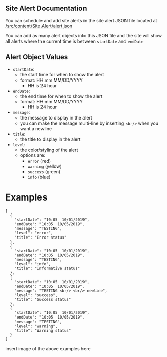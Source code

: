 ## Site Alert Documentation

You can schedule and add site alerts in the site alert JSON file located at [/src/content/Site Alert/alert.json](../src/content/Site%20Alert/alert.json)

You can add as many alert objects into this JSON file and the site will show all alerts where the current time is between `startDate` and `endDate`

## Alert Object Values

- `startDate`:
  - the start time for when to show the alert
  - format: HH:mm MM/DD/YYYY
    - HH is 24 hour
- `endDate`:
  - the end time for when to show the alert
  - format: HH:mm MM/DD/YYYY
    - HH is 24 hour
- `message`:
  - the message to display in the alert
  - you can make the message multi-line by inserting `<br/>` when you want a newline
- `title`:
  - the title to display in the alert
- `level`:
  - the color/styling of the alert
  - options are:
    - `error` (red)
    - `warning` (yellow)
    - `success` (green)
    - `info` (blue)

# Examples

```
[
  {
    "startDate": "10:05  10/01/2019",
    "endDate": "10:05  10/05/2019",
    "message": "TESTING",
    "level": "error",
    "title": "Error status"
  },
  {
    "startDate": "10:05  10/01/2019",
    "endDate": "10:05  10/05/2019",
    "message": "TESTING",
    "level": "info",
    "title": "Informative status"
  },
  {
    "startDate": "10:05  10/01/2019",
    "endDate": "10:05  10/05/2019",
    "message": "TESTING <br/> <br/> newline",
    "level": "success",
    "title": "Success status"
  },
  {
    "startDate": "10:05  10/01/2019",
    "endDate": "10:05  10/05/2019",
    "message": "TESTING",
    "level": "warning",
    "title": "Warning status"
  }
]
```

insert image of the above examples here
